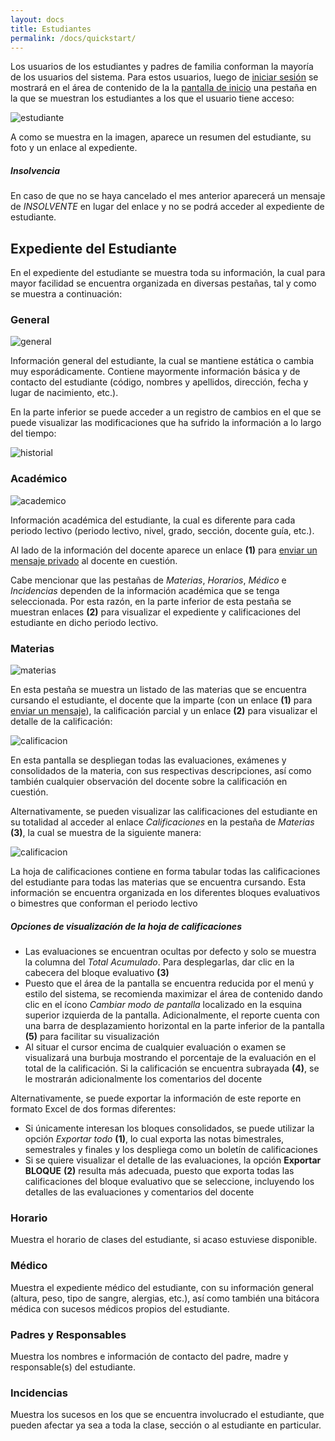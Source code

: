 ```yaml
---
layout: docs
title: Estudiantes
permalink: /docs/quickstart/
---
```


Los usuarios de los estudiantes y padres de familia conforman la mayoría de los usuarios del sistema. 
Para estos usuarios, luego de [iniciar sesión](/docs/login/) se mostrará en el área de contenido de la la [pantalla de inicio](/docs/login/#pantalla_de_inicio) 
una pestaña en la que se muestran los estudiantes a los que el usuario tiene acceso:

![estudiante](/img/docs/estudiante_snippet.png)

A como se muestra en la imagen, aparece un resumen del estudiante, su foto y un enlace al expediente.

<div class="note warning">
  <h5>Insolvencia</h5>
  <p>En caso de que no se haya cancelado el mes anterior aparecerá un mensaje de <i>INSOLVENTE</i> en lugar del enlace y no se
    podrá acceder al expediente de estudiante.</p>
</div>

## Expediente del Estudiante

En el expediente del estudiante se muestra toda su información, la cual para mayor facilidad se encuentra organizada en diversas pestañas, 
tal y como se muestra a continuación:

### General

![general](/img/docs/estudiante_general.png)

Información general del estudiante, la cual se mantiene estática o cambia muy esporádicamente. Contiene mayormente información básica y de contacto
del estudiante (código, nombres y apellidos, dirección, fecha y lugar de nacimiento, etc.).

En la parte inferior se puede acceder a un registro de cambios en el que se puede visualizar las modificaciones que ha sufrido la información a lo largo del tiempo:

![historial](/img/docs/estudiante_historial.png)

### Académico

![academico](/img/docs/estudiante_academico.png)

Información académica del estudiante, la cual es diferente para cada periodo lectivo (periodo lectivo, nivel, grado, sección, docente guía, etc.).

Al lado de la información del docente aparece un enlace **(1)** para [enviar un mensaje privado](/docs/mensajes/#crear_mensaje) al docente en cuestión.

Cabe mencionar que las pestañas de *Materias*, *Horarios*, *Médico* e *Incidencias* dependen de la información académica que se tenga seleccionada. Por esta razón,
en la parte inferior de esta pestaña se muestran enlaces **(2)** para visualizar el expediente y calificaciones del estudiante en dicho periodo lectivo.

### Materias

![materias](/img/docs/estudiante_materias.png)

En esta pestaña se muestra un listado de las materias que se encuentra cursando el estudiante, el docente que la imparte (con un enlace **(1)** para 
[enviar un mensaje](/docs/mensajes/#crear_mensaje)), la calificación parcial y un enlace **(2)** para visualizar el detalle de la calificación:

![calificacion](/img/docs/estudiante_calificacion.png)

En esta pantalla se despliegan todas las evaluaciones, exámenes y consolidados de la materia, con sus respectivas descripciones, así como también cualquier observación
del docente sobre la calificación en cuestión.

Alternativamente, se pueden visualizar las calificaciones del estudiante en su totalidad al acceder al enlace *Calificaciones* en la pestaña de *Materias* **(3)**, 
la cual se muestra de la siguiente manera:

![calificacion](/img/docs/estudiante_calificaciones.png)

La hoja de calificaciones contiene en forma tabular todas las calificaciones del estudiante para todas las materias que se encuentra cursando. Esta información se 
encuentra organizada en los diferentes bloques evaluativos o bimestres que conforman el periodo lectivo

<div class="note">
  <h5>Opciones de visualización de la hoja de calificaciones</h5>
  <ul>
    <li>Las evaluaciones se encuentran ocultas por defecto y solo se muestra la columna del <i>Total Acumulado</i>. Para desplegarlas, dar clic en la cabecera del
      bloque evaluativo <b>(3)</b></li>
    <li>Puesto que el área de la pantalla se encuentra reducida por el menú y estilo del sistema, se recomienda maximizar el área de contenido dando clic en el 
      ícono <i>Cambiar modo de pantalla</i> localizado en la esquina superior izquierda de la pantalla. Adicionalmente, el reporte cuenta con una barra de desplazamiento
      horizontal en la parte inferior de la pantalla <b>(5)</b> para facilitar su visualización</li>
    <li>Al situar el cursor encima de cualquier evaluación o examen se visualizará una burbuja mostrando el porcentaje de la evaluación en el total de la calificación.
      Si la calificación se encuentra subrayada <b>(4)</b>, se le mostrarán adicionalmente los comentarios del docente</li>
  </ul>
</div>

Alternativamente, se puede exportar la información de este reporte en formato Excel de dos formas diferentes:

- Si únicamente interesan los bloques consolidados, se puede utilizar la opción *Exportar todo* **(1)**, lo cual exporta las notas bimestrales, semestrales y finales
  y los despliega como un boletín de calificaciones
- Si se quiere visualizar el detalle de las evaluaciones, la opción **Exportar BLOQUE** **(2)** resulta más adecuada, puesto que exporta todas las calificaciones
  del bloque evaluativo que se seleccione, incluyendo los detalles de las evaluaciones y comentarios del docente

### Horario

Muestra el horario de clases del estudiante, si acaso estuviese disponible.

### Médico

Muestra el expediente médico del estudiante, con su información general (altura, peso, tipo de sangre, alergias, etc.), así como también una bitácora médica con
sucesos médicos propios del estudiante.

### Padres y Responsables

Muestra los nombres e información de contacto del padre, madre y responsable(s) del estudiante.

### Incidencias

Muestra los sucesos en los que se encuentra involucrado el estudiante, que pueden afectar ya sea a toda la clase, sección o al estudiante en particular.
